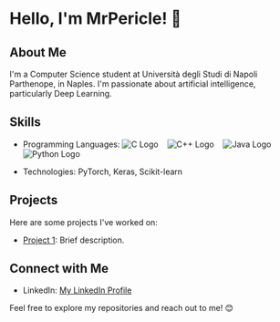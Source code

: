 # Hello, I'm MrPericle! 👋

## About Me

I'm a Computer Science student at Università degli Studi di Napoli Parthenope, in Naples. I'm passionate about artificial intelligence, particularly Deep Learning.

## Skills

- Programming Languages:
  ![C Logo](https://upload.wikimedia.org/wikipedia/commons/thumb/1/19/C_Logo.png/40px-C_Logo.png)&nbsp;&nbsp;&nbsp;&nbsp;![C++ Logo](https://upload.wikimedia.org/wikipedia/commons/thumb/1/18/ISO_C%2B%2B_Logo.svg/40px-ISO_C%2B%2B_Logo.svg.png)&nbsp;&nbsp;&nbsp;&nbsp;![Java Logo](https://upload.wikimedia.org/wikipedia/en/thumb/3/30/Java_programming_language_logo.svg/40px-Java_programming_language_logo.svg.png)&nbsp;&nbsp;&nbsp;&nbsp;![Python Logo](https://upload.wikimedia.org/wikipedia/commons/thumb/c/c3/Python-logo-notext.svg/40px-Python-logo-notext.svg.png)




- Technologies: PyTorch, Keras, Scikit-learn

## Projects

Here are some projects I've worked on:

- [Project 1](link-to-project-1): Brief description.

## Connect with Me

- LinkedIn: [My LinkedIn Profile]([[link-to-linkedin-profile](https://www.linkedin.com/in/lorenzo-pergamo-9658b5211/)]())

Feel free to explore my repositories and reach out to me! 😊

